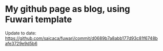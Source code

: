 # My github page as blog, using Fuwari template

Update to date: <https://github.com/saicaca/fuwari/commit/d0689b7a8abb177d93c81f6748bafe3729e9d5b6>
